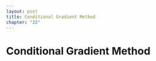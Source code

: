 ```yaml
---
layout: post
title: Conditional Gradient Method
chapter: "22"
---
```


# Conditional Gradient Method